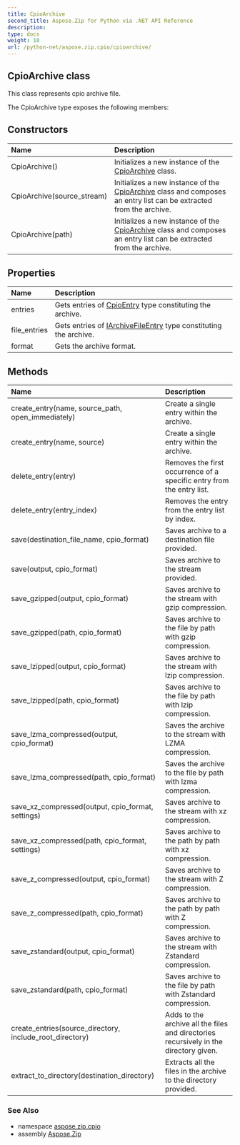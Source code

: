 ```yaml
---
title: CpioArchive
second_title: Aspose.Zip for Python via .NET API Reference
description: 
type: docs
weight: 10
url: /python-net/aspose.zip.cpio/cpioarchive/
---
```


## CpioArchive class

This class represents cpio archive file.

The CpioArchive type exposes the following members:
## Constructors
| Name | Description |
| :- | :- |
|CpioArchive()|Initializes a new instance of the [CpioArchive](/zip/python-net/aspose.zip.cpio/cpioarchive/) class.|
|CpioArchive(source_stream)|Initializes a new instance of the [CpioArchive](/zip/python-net/aspose.zip.cpio/cpioarchive/) class and composes an entry list can be extracted from the archive.|
|CpioArchive(path)|Initializes a new instance of the [CpioArchive](/zip/python-net/aspose.zip.cpio/cpioarchive/) class and composes an entry list can be extracted from the archive.|
## Properties
| Name | Description |
| :- | :- |
|entries|Gets entries of [CpioEntry](/zip/python-net/aspose.zip.cpio/cpioentry/) type constituting the archive.|
|file_entries|Gets entries of [IArchiveFileEntry](/zip/python-net/aspose.zip/iarchivefileentry/) type constituting the archive.|
|format|Gets the archive format.|
## Methods
| Name | Description |
| :- | :- |
|create_entry(name, source_path, open_immediately)|Create a single entry within the archive.|
|create_entry(name, source)|Create a single entry within the archive.|
|delete_entry(entry)|Removes the first occurrence of a specific entry from the entry list.|
|delete_entry(entry_index)|Removes the entry from the entry list by index.|
|save(destination_file_name, cpio_format)|Saves archive to a destination file provided.|
|save(output, cpio_format)|Saves archive to the stream provided.|
|save_gzipped(output, cpio_format)|Saves archive to the stream with gzip compression.|
|save_gzipped(path, cpio_format)|Saves archive to the file by path with gzip compression.|
|save_lzipped(output, cpio_format)|Saves archive to the stream with lzip compression.|
|save_lzipped(path, cpio_format)|Saves archive to the file by path with lzip compression.|
|save_lzma_compressed(output, cpio_format)|Saves the archive to the stream with LZMA compression.|
|save_lzma_compressed(path, cpio_format)|Saves the archive to the file by path with lzma compression.|
|save_xz_compressed(output, cpio_format, settings)|Saves archive to the stream with xz compression.|
|save_xz_compressed(path, cpio_format, settings)|Saves archive to the path by path with xz compression.|
|save_z_compressed(output, cpio_format)|Saves archive to the stream with Z compression.|
|save_z_compressed(path, cpio_format)|Saves archive to the path by path with Z compression.|
|save_zstandard(output, cpio_format)|Saves archive to the stream with Zstandard compression.|
|save_zstandard(path, cpio_format)|Saves archive to the file by path with Zstandard compression.|
|create_entries(source_directory, include_root_directory)|Adds to the archive all the files and directories recursively in the directory given.|
|extract_to_directory(destination_directory)|Extracts all the files in the archive to the directory provided.|

### See Also

* namespace [aspose.zip.cpio](/zip/python-net/aspose.zip.cpio/)
* assembly [Aspose.Zip](/zip/python-net/)

